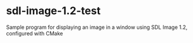 # sdl-image-1.2-test
Sample program for displaying an image in a window using SDL Image 1.2, configured with CMake

